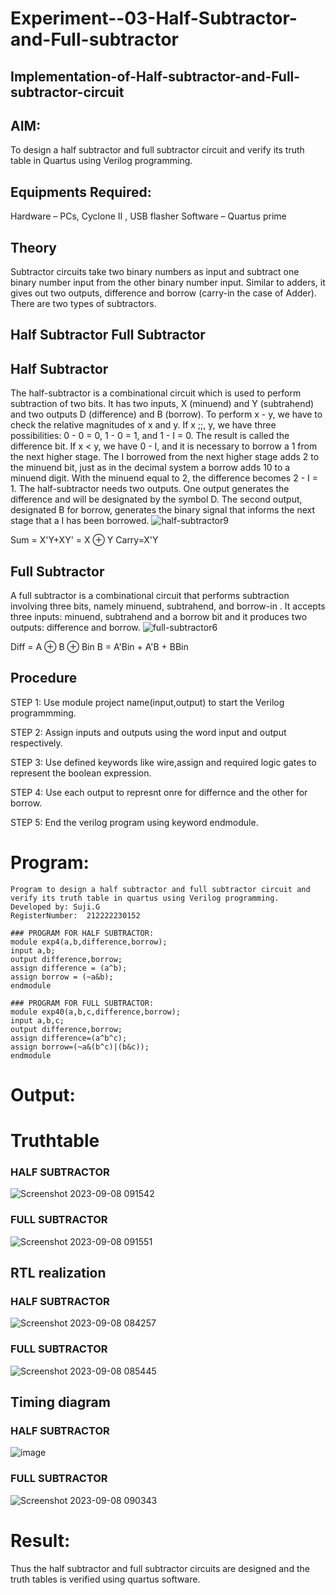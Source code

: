 # Experiment--03-Half-Subtractor-and-Full-subtractor
## Implementation-of-Half-subtractor-and-Full-subtractor-circuit
## AIM:
To design a half subtractor and full subtractor circuit and verify its truth table in Quartus using Verilog programming.

## Equipments Required:
 Hardware – PCs, Cyclone II , USB flasher
 Software – Quartus prime
## Theory
Subtractor circuits take two binary numbers as input and subtract one binary number input from the other binary number input. Similar to adders, it gives out two outputs, difference and borrow (carry-in the case of Adder). There are two types of subtractors.

## Half Subtractor Full Subtractor
## Half Subtractor
The half-subtractor is a combinational circuit which is used to perform subtraction of two bits. It has two inputs, X (minuend) and Y (subtrahend) and two outputs D (difference) and B (borrow). To perform x - y, we have to check the relative magnitudes of x and y. If x ;;, y, we have three possibilities: 0 - 0 = 0, 1 - 0 = 1, and 1 - I = 0. The result is called the difference bit. If x < y, we have 0 - I, and it is necessary to borrow a 1 from the next higher stage. The I borrowed from the next higher stage adds 2 to the minuend bit, just as in the decimal system a borrow adds 10 to a minuend digit. With the minuend equal to 2, the difference becomes 2 - I = 1. The half-subtractor needs two outputs. One output generates the difference and will be designated by the symbol D. The second output, designated B for borrow, generates the binary signal that informs the next stage that a I has been borrowed.
![half-subtractor9](https://user-images.githubusercontent.com/36288975/166112538-58c3bc7c-ee5d-4e6a-ac8d-8e8328efe27a.png)


Sum = X'Y+XY' = X ⊕ Y
Carry=X'Y

## Full Subtractor
A full subtractor is a combinational circuit that performs subtraction involving three bits, namely minuend, subtrahend, and borrow-in . It accepts three inputs: minuend, subtrahend and a borrow bit and it produces two outputs: difference and borrow. 
![full-subtractor6](https://user-images.githubusercontent.com/36288975/166112541-24c68359-3de8-4674-ae22-8272ffc385ed.png)


Diff = A ⊕ B ⊕ Bin B = A'Bin + A'B + BBin

## Procedure
STEP 1: Use module project name(input,output) to start the Verilog programmming.

STEP 2: Assign inputs and outputs using the word input and output respectively.

STEP 3: Use defined keywords like wire,assign and required logic gates to represent the boolean expression.

STEP 4: Use each output to represnt onre for differnce and the other for borrow.

STEP 5: End the verilog program using keyword endmodule.


# Program:
```
Program to design a half subtractor and full subtractor circuit and verify its truth table in quartus using Verilog programming.
Developed by: Suji.G
RegisterNumber:  212222230152

### PROGRAM FOR HALF SUBTRACTOR:
module exp4(a,b,difference,borrow);
input a,b;
output difference,borrow;
assign difference = (a^b);
assign borrow = (~a&b);
endmodule

### PROGRAM FOR FULL SUBTRACTOR:
module exp40(a,b,c,difference,borrow);
input a,b,c;
output difference,borrow;
assign difference=(a^b^c);
assign borrow=(~a&(b^c)|(b&c));
endmodule
```

# Output:
# Truthtable
### HALF SUBTRACTOR
![Screenshot 2023-09-08 091542](https://github.com/sujigunasekar/Experiment--03-Half-Subtractor-and-Full-subtractor/assets/119559822/84f21469-9d39-49bb-bcdf-ae1ff237d1ba)
### FULL SUBTRACTOR
![Screenshot 2023-09-08 091551](https://github.com/sujigunasekar/Experiment--03-Half-Subtractor-and-Full-subtractor/assets/119559822/0d9e16e8-693c-4334-b7eb-e97d88bf850a)
##  RTL realization
### HALF SUBTRACTOR
![Screenshot 2023-09-08 084257](https://github.com/sujigunasekar/Experiment--03-Half-Subtractor-and-Full-subtractor/assets/119559822/fdfa6e9c-8c3c-4193-a1a4-8560729ec2f0)
### FULL SUBTRACTOR
![Screenshot 2023-09-08 085445](https://github.com/sujigunasekar/Experiment--03-Half-Subtractor-and-Full-subtractor/assets/119559822/3c50ed57-27d6-4f28-98a3-9c8f87f5ff7e)
## Timing diagram 
### HALF SUBTRACTOR
![image](https://github.com/sujigunasekar/Experiment--03-Half-Subtractor-and-Full-subtractor/assets/119559822/a66d0b26-e615-49c1-ba3c-526b24a032d4)
### FULL SUBTRACTOR
![Screenshot 2023-09-08 090343](https://github.com/sujigunasekar/Experiment--03-Half-Subtractor-and-Full-subtractor/assets/119559822/f5bf64dc-63db-476e-bc5e-c009b58aeb2d)

# Result:
Thus the half subtractor and full subtractor circuits are designed and the truth tables is verified using quartus software.
